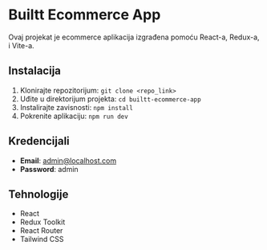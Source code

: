 # Builtt Ecommerce App

Ovaj projekat je ecommerce aplikacija izgrađena pomoću React-a, Redux-a, i Vite-a.

## Instalacija
1. Klonirajte repozitorijum: `git clone <repo_link>`
2. Uđite u direktorijum projekta: `cd builtt-ecommerce-app`
3. Instalirajte zavisnosti: `npm install`
4. Pokrenite aplikaciju: `npm run dev`

## Kredencijali  
- **Email**: admin@localhost.com  
- **Password**: admin  

## Tehnologije
- React
- Redux Toolkit
- React Router
- Tailwind CSS
